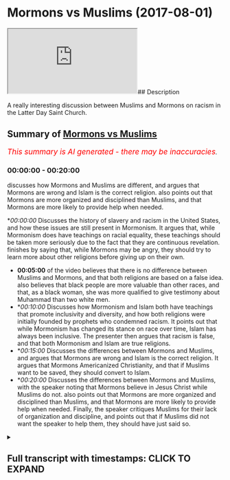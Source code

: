 # Mormons vs Muslims (2017-08-01)

<iframe loading='lazy' allow='autoplay' src='https://www.youtube.com/embed/_IHsxI76Ztc'></iframe>## Description

A really interesting discussion between Muslims and Mormons on racism in the Latter Day Saint Church.

## Summary of [Mormons vs Muslims](https://www.youtube.com/watch?v=_IHsxI76Ztc)


*<span style="color:red; font-size:125%">This summary is AI generated - there may be inaccuracies</span>. [](/)*

### <a onclick="modifyYTiframeseektime('0')">00:00:00</a> - <a onclick="modifyYTiframeseektime('1200')">00:20:00</a>

 discusses how Mormons and Muslims are different, and argues that Mormons are wrong and Islam is the correct religion. also points out that Mormons are more organized and disciplined than Muslims, and that Mormons are more likely to provide help when needed.

**<a onclick="modifyYTiframeseektime('0')">00:00:00</a>* Discusses the history of slavery and racism in the United States, and how these issues are still present in Mormonism. It argues that, while Mormonism does have teachings on racial equality, these teachings should be taken more seriously due to the fact that they are continuous revelation.  finishes by saying that, while Mormons may be angry, they should try to learn more about other religions before giving up on their own.
* **<a onclick="modifyYTiframeseektime('300')">00:05:00</a>** of the video believes that there is no difference between Muslims and Mormons, and that both religions are based on a false idea. also believes that black people are more valuable than other races, and that, as a black woman, she was more qualified to give testimony about Muhammad than two white men.
* **<a onclick="modifyYTiframeseektime('600')">00:10:00</a>* Discusses how Mormonism and Islam both have teachings that promote inclusivity and diversity, and how both religions were initially founded by prophets who condemned racism. It points out that while Mormonism has changed its stance on race over time, Islam has always been inclusive. The presenter then argues that racism is false, and that both Mormonism and Islam are true religions.
* **<a onclick="modifyYTiframeseektime('900')">00:15:00</a>* Discusses the differences between Mormons and Muslims, and argues that Mormons are wrong and Islam is the correct religion. It argues that Mormons Americanized Christianity, and that if Muslims want to be saved, they should convert to Islam.
* **<a onclick="modifyYTiframeseektime('1200')">00:20:00</a>* Discusses the differences between Mormons and Muslims, with the speaker noting that Mormons believe in Jesus Christ while Muslims do not. also points out that Mormons are more organized and disciplined than Muslims, and that Mormons are more likely to provide help when needed. Finally, the speaker critiques Muslims for their lack of organization and discipline, and points out that if Muslims did not want the speaker to help them, they should have just said so.

<details><summary><h2>Full transcript with timestamps: CLICK TO EXPAND</h2></summary>

<a onclick="modifyYTiframeseektime('0')">0:00:00</a> wanted let's compile in the area thank  
<a onclick="modifyYTiframeseektime('2')">0:00:02</a> you thank you  
<a onclick="modifyYTiframeseektime('3')">0:00:03</a> now there was a group of customers with  
<a onclick="modifyYTiframeseektime('5')">0:00:05</a> them as we know Joseph Smith existed in  
<a onclick="modifyYTiframeseektime('11')">0:00:11</a> the kind of all I would like the 18100 M  
<a onclick="modifyYTiframeseektime('16')">0:00:16</a> okay if you notice okay that was a  
<a onclick="modifyYTiframeseektime('18')">0:00:18</a> build-up to what we know is there  
<a onclick="modifyYTiframeseektime('20')">0:00:20</a> welcome to the world  
<a onclick="modifyYTiframeseektime('21')">0:00:21</a> yeah yes all vision ever been seen by  
<a onclick="modifyYTiframeseektime('24')">0:00:24</a> yes as we know it exactly what is going  
<a onclick="modifyYTiframeseektime('26')">0:00:26</a> on  
<a onclick="modifyYTiframeseektime('28')">0:00:28</a> now obviously there was the issue of  
<a onclick="modifyYTiframeseektime('31')">0:00:31</a> slavery I'm not saying that the slavery  
<a onclick="modifyYTiframeseektime('32')">0:00:32</a> were existed in Utah but I don't think  
<a onclick="modifyYTiframeseektime('35')">0:00:35</a> it did exist in Utah am Jules video we  
<a onclick="modifyYTiframeseektime('38')">0:00:38</a> saw a river I was all over murder with  
<a onclick="modifyYTiframeseektime('41')">0:00:41</a> it just doesn't say in stone yet alright  
<a onclick="modifyYTiframeseektime('44')">0:00:44</a> so about one thing is I don't think Utah  
<a onclick="modifyYTiframeseektime('46')">0:00:46</a> necessarily hideslate whole saying I'm  
<a onclick="modifyYTiframeseektime('48')">0:00:48</a> okay  
<a onclick="modifyYTiframeseektime('48')">0:00:48</a> Oh Missouri I'm not sure yeah but the  
<a onclick="modifyYTiframeseektime('51')">0:00:51</a> point is I was looking for historical  
<a onclick="modifyYTiframeseektime('54')">0:00:54</a> final and I realized that not high  
<a onclick="modifyYTiframeseektime('60')">0:01:00</a> during the business  
<a onclick="modifyYTiframeseektime('61')">0:01:01</a> bundesliga on the probe of great would  
<a onclick="modifyYTiframeseektime('64')">0:01:04</a> you collect a great price okay which is  
<a onclick="modifyYTiframeseektime('67')">0:01:07</a> not a book just available on the books  
<a onclick="modifyYTiframeseektime('68')">0:01:08</a> different than ever write it with a  
<a onclick="modifyYTiframeseektime('71')">0:01:11</a> certain body okay now let me say what I  
<a onclick="modifyYTiframeseektime('72')">0:01:12</a> said and what I remember someone who is  
<a onclick="modifyYTiframeseektime('76')">0:01:16</a> basically a moment how much yeah  
<a onclick="modifyYTiframeseektime('78')">0:01:18</a> he became say became was Orion father  
<a onclick="modifyYTiframeseektime('80')">0:01:20</a> was a woman  
<a onclick="modifyYTiframeseektime('82')">0:01:22</a> he said that isn't that book that you  
<a onclick="modifyYTiframeseektime('85')">0:01:25</a> know this whole thing of the fix to the  
<a onclick="modifyYTiframeseektime('87')">0:01:27</a> first half which is alluded to in  
<a onclick="modifyYTiframeseektime('89')">0:01:29</a> Genesis chapter 9 verse 22 of the  
<a onclick="modifyYTiframeseektime('92')">0:01:32</a> dividing this curse is now spoken of in  
<a onclick="modifyYTiframeseektime('98')">0:01:38</a> derivative great right sorry let me  
<a onclick="modifyYTiframeseektime('102')">0:01:42</a> where black people are hurt and having a  
<a onclick="modifyYTiframeseektime('105')">0:01:45</a> curse because they're black beginners  
<a onclick="modifyYTiframeseektime('107')">0:01:47</a> now wives in you can threaten upon is  
<a onclick="modifyYTiframeseektime('111')">0:01:51</a> that 1978 or whatever it was there was a  
<a onclick="modifyYTiframeseektime('114')">0:01:54</a> report with in Mormonism whereby this  
<a onclick="modifyYTiframeseektime('118')">0:01:58</a> was now not not that was not something  
<a onclick="modifyYTiframeseektime('120')">0:02:00</a> to believe so because you guys believe  
<a onclick="modifyYTiframeseektime('123')">0:02:03</a> in continuous revelation but the point  
<a onclick="modifyYTiframeseektime('126')">0:02:06</a> is you don't see a problematic now one  
<a onclick="modifyYTiframeseektime('128')">0:02:08</a> point that in your scriptures that there  
<a onclick="modifyYTiframeseektime('131')">0:02:11</a> was references kind of racial horse  
<a onclick="modifyYTiframeseektime('134')">0:02:14</a> referal which which at the time of  
<a onclick="modifyYTiframeseektime('136')">0:02:16</a> slavery could have defied my first  
<a onclick="modifyYTiframeseektime('138')">0:02:18</a> official judges about the 50-day Gemini  
<a onclick="modifyYTiframeseektime('141')">0:02:21</a> so Native Americans that reason why  
<a onclick="modifyYTiframeseektime('144')">0:02:24</a> there's a traction  
<a onclick="modifyYTiframeseektime('144')">0:02:24</a> [Music]  
<a onclick="modifyYTiframeseektime('148')">0:02:28</a> No yes at the time was a very hard  
<a onclick="modifyYTiframeseektime('151')">0:02:31</a> decision of arias is just so nice  
<a onclick="modifyYTiframeseektime('153')">0:02:33</a> nononononono 98 okay a black man  
<a onclick="modifyYTiframeseektime('158')">0:02:38</a> couldn't come home because it we know in  
<a onclick="modifyYTiframeseektime('160')">0:02:40</a> our priesthood is the power event  
<a onclick="modifyYTiframeseektime('165')">0:02:45</a> Godfather industry so our school my  
<a onclick="modifyYTiframeseektime('169')">0:02:49</a> assumption is a premiere outside no no  
<a onclick="modifyYTiframeseektime('171')">0:02:51</a> y-you can't go into the quizzes you can  
<a onclick="modifyYTiframeseektime('173')">0:02:53</a> Arnold and so on this time they were  
<a onclick="modifyYTiframeseektime('177')">0:02:57</a> choice now so I'm trying to get  
<a onclick="modifyYTiframeseektime('187')">0:03:07</a> montemagno me what is a multi-city no no  
<a onclick="modifyYTiframeseektime('194')">0:03:14</a> you guys it's just a training ever ever  
<a onclick="modifyYTiframeseektime('196')">0:03:16</a> done the dream operated no nobody we  
<a onclick="modifyYTiframeseektime('202')">0:03:22</a> want to help you people t really  
<a onclick="modifyYTiframeseektime('203')">0:03:23</a> entertain you guys learn with this not  
<a onclick="modifyYTiframeseektime('207')">0:03:27</a> all biographies of them is really  
<a onclick="modifyYTiframeseektime('210')">0:03:30</a> learning I'll be honest with you I think  
<a onclick="modifyYTiframeseektime('212')">0:03:32</a> you guys do it officially you go amended  
<a onclick="modifyYTiframeseektime('214')">0:03:34</a> it now anyways you need a modern use any  
<a onclick="modifyYTiframeseektime('217')">0:03:37</a> when you're angry  
<a onclick="modifyYTiframeseektime('218')">0:03:38</a> will be what the classic exactly you  
<a onclick="modifyYTiframeseektime('221')">0:03:41</a> must look more serious to you anyways go  
<a onclick="modifyYTiframeseektime('224')">0:03:44</a> into some enough so what means winter  
<a onclick="modifyYTiframeseektime('228')">0:03:48</a> obscurity for the night to be a so I  
<a onclick="modifyYTiframeseektime('236')">0:03:56</a> know why  
<a onclick="modifyYTiframeseektime('242')">0:04:02</a> why give up your bike when you write for  
<a onclick="modifyYTiframeseektime('247')">0:04:07</a> [Music]  
<a onclick="modifyYTiframeseektime('249')">0:04:09</a> at some point they all they all they all  
<a onclick="modifyYTiframeseektime('259')">0:04:19</a> die and then that's understand why harm  
<a onclick="modifyYTiframeseektime('263')">0:04:23</a> room is in the search of West where I do  
<a onclick="modifyYTiframeseektime('265')">0:04:25</a> hanwen joke sustain restore are talking  
<a onclick="modifyYTiframeseektime('275')">0:04:35</a> about the bowels black people receiving  
<a onclick="modifyYTiframeseektime('276')">0:04:36</a> the reason why or something that they  
<a onclick="modifyYTiframeseektime('279')">0:04:39</a> don't know your shoot to make you a  
<a onclick="modifyYTiframeseektime('283')">0:04:43</a> proper game at least is ok well let me  
<a onclick="modifyYTiframeseektime('291')">0:04:51</a> say one thing I know I look sure this is  
<a onclick="modifyYTiframeseektime('293')">0:04:53</a> true why well I heard that you guys are  
<a onclick="modifyYTiframeseektime('295')">0:04:55</a> not allowed to receive like it all out  
<a onclick="modifyYTiframeseektime('297')">0:04:57</a> to hear anywhere else on religion okay  
<a onclick="modifyYTiframeseektime('301')">0:05:01</a> we could I'll just tell you something  
<a onclick="modifyYTiframeseektime('303')">0:05:03</a> about my religion quickly oily when was  
<a onclick="modifyYTiframeseektime('306')">0:05:06</a> almost again I believe in Jesus Christ I  
<a onclick="modifyYTiframeseektime('309')">0:05:09</a> hate to Messiah is the Word of God that  
<a onclick="modifyYTiframeseektime('310')">0:05:10</a> he's you know he does miracles will get  
<a onclick="modifyYTiframeseektime('313')">0:05:13</a> okay believe in the virgin mary and then  
<a onclick="modifyYTiframeseektime('317')">0:05:17</a> we'll be in the finest of the bones  
<a onclick="modifyYTiframeseektime('319')">0:05:19</a> who came to the Arabian Peninsula and he  
<a onclick="modifyYTiframeseektime('323')">0:05:23</a> said that he was a final prophet and  
<a onclick="modifyYTiframeseektime('325')">0:05:25</a> that there was also is going to be after  
<a onclick="modifyYTiframeseektime('326')">0:05:26</a> him  
<a onclick="modifyYTiframeseektime('328')">0:05:28</a> society the void but also that he is he  
<a onclick="modifyYTiframeseektime('333')">0:05:33</a> says the whole team attraction that's  
<a onclick="modifyYTiframeseektime('335')">0:05:35</a> all beneath the problems of life of  
<a onclick="modifyYTiframeseektime('337')">0:05:37</a> Oregon Washington one believe in a woman  
<a onclick="modifyYTiframeseektime('339')">0:05:39</a> before she was on the people who stayed  
<a onclick="modifyYTiframeseektime('342')">0:05:42</a> at the Piranha shooting the rest a  
<a onclick="modifyYTiframeseektime('343')">0:05:43</a> little  
<a onclick="modifyYTiframeseektime('345')">0:05:45</a> you know welcome now from our  
<a onclick="modifyYTiframeseektime('348')">0:05:48</a> perspective in your engagement veg  
<a onclick="modifyYTiframeseektime('350')">0:05:50</a> relation Mohammed aura there's no  
<a onclick="modifyYTiframeseektime('353')">0:05:53</a> difference between a black man a white  
<a onclick="modifyYTiframeseektime('354')">0:05:54</a> man our Arab or non Arab got the best of  
<a onclick="modifyYTiframeseektime('357')">0:05:57</a> you are those who are best now making  
<a onclick="modifyYTiframeseektime('358')">0:05:58</a> the other if we were to compare it a  
<a onclick="modifyYTiframeseektime('361')">0:06:01</a> statement which gave us all the two  
<a onclick="modifyYTiframeseektime('363')">0:06:03</a> hundred years ago Joe Smith with with  
<a onclick="modifyYTiframeseektime('366')">0:06:06</a> what legend in the pride of an  
<a onclick="modifyYTiframeseektime('368')">0:06:08</a> appropriate idea would you say that you  
<a onclick="modifyYTiframeseektime('371')">0:06:11</a> slavit notion of registration everyone  
<a onclick="modifyYTiframeseektime('373')">0:06:13</a> is all directory person is more or less  
<a onclick="modifyYTiframeseektime('377')">0:06:17</a> true more or less something follow today  
<a onclick="modifyYTiframeseektime('381')">0:06:21</a> then that result in the soul of a person  
<a onclick="modifyYTiframeseektime('383')">0:06:23</a> I know  
<a onclick="modifyYTiframeseektime('387')">0:06:27</a> no but what is mention is that basically  
<a onclick="modifyYTiframeseektime('390')">0:06:30</a> because of the black people in America  
<a onclick="modifyYTiframeseektime('394')">0:06:34</a> so far you mentioned it clearly that  
<a onclick="modifyYTiframeseektime('396')">0:06:36</a> black people that's why it's one of the  
<a onclick="modifyYTiframeseektime('398')">0:06:38</a> justification to have fun apply given  
<a onclick="modifyYTiframeseektime('400')">0:06:40</a> the three dimensions again what would  
<a onclick="modifyYTiframeseektime('403')">0:06:43</a> you think is a more correct interface  
<a onclick="modifyYTiframeseektime('404')">0:06:44</a> you know that is no different than Rick  
<a onclick="modifyYTiframeseektime('407')">0:06:47</a> and that even the fourth or even if a  
<a onclick="modifyYTiframeseektime('409')">0:06:49</a> black man was in charge of you he's so  
<a onclick="modifyYTiframeseektime('410')">0:06:50</a> black say he's headed like a reason he  
<a onclick="modifyYTiframeseektime('413')">0:06:53</a> made this for agriculture they didn't  
<a onclick="modifyYTiframeseektime('417')">0:06:57</a> really accept black authority yeah  
<a onclick="modifyYTiframeseektime('418')">0:06:58</a> corporal carpenter showed us a blackest  
<a onclick="modifyYTiframeseektime('421')">0:07:01</a> of men weasel evil and used to Salem  
<a onclick="modifyYTiframeseektime('423')">0:07:03</a> anybody who said even if the blackest  
<a onclick="modifyYTiframeseektime('425')">0:07:05</a> man both abroad could be here and he was  
<a onclick="modifyYTiframeseektime('428')">0:07:08</a> in charge he would have to follow what  
<a onclick="modifyYTiframeseektime('430')">0:07:10</a> you said Jose is a very interesting as  
<a onclick="modifyYTiframeseektime('434')">0:07:14</a> well like some people here in the  
<a onclick="modifyYTiframeseektime('436')">0:07:16</a> speaker's corner we're shooting for some  
<a onclick="modifyYTiframeseektime('437')">0:07:17</a> up in a register religious factory I  
<a onclick="modifyYTiframeseektime('439')">0:07:19</a> came across from that and a sexist  
<a onclick="modifyYTiframeseektime('441')">0:07:21</a> religion is or you know heard the  
<a onclick="modifyYTiframeseektime('443')">0:07:23</a> subjugation of women at night agent ray  
<a onclick="modifyYTiframeseektime('446')">0:07:26</a> there's a [ __ ] who she's a resident  
<a onclick="modifyYTiframeseektime('447')">0:07:27</a> products which is our second most  
<a onclick="modifyYTiframeseektime('448')">0:07:28</a> authentic book of the Quran yeah but I'm  
<a onclick="modifyYTiframeseektime('450')">0:07:30</a> not really with the water clock then the  
<a onclick="modifyYTiframeseektime('452')">0:07:32</a> party which is something this happy in  
<a onclick="modifyYTiframeseektime('455')">0:07:35</a> terms that is laid upon hot buttons if  
<a onclick="modifyYTiframeseektime('457')">0:07:37</a> not hiding yeah awkward no hide it was  
<a onclick="modifyYTiframeseektime('460')">0:07:40</a> individual  
<a onclick="modifyYTiframeseektime('462')">0:07:42</a> Mannie okay so a woman came and listened  
<a onclick="modifyYTiframeseektime('467')">0:07:47</a> to this through the black woman I'm just  
<a onclick="modifyYTiframeseektime('469')">0:07:49</a> going to finish off I'll be done before  
<a onclick="modifyYTiframeseektime('471')">0:07:51</a> minute ever even so I've got a black  
<a onclick="modifyYTiframeseektime('473')">0:07:53</a> woman came through the black a black  
<a onclick="modifyYTiframeseektime('478')">0:07:58</a> woman so she wasn't just a woman what  
<a onclick="modifyYTiframeseektime('480')">0:08:00</a> she was a black woman she came to the  
<a onclick="modifyYTiframeseektime('483')">0:08:03</a> problem and I'm basically we have a  
<a onclick="modifyYTiframeseektime('485')">0:08:05</a> ruling a slam whereby if you're if  
<a onclick="modifyYTiframeseektime('487')">0:08:07</a> you're if you take the milk you think  
<a onclick="modifyYTiframeseektime('490')">0:08:10</a> the breast milk of a woman  
<a onclick="modifyYTiframeseektime('492')">0:08:12</a> you can't will marry my and if a woman  
<a onclick="modifyYTiframeseektime('497')">0:08:17</a> if two people Britain look like a man  
<a onclick="modifyYTiframeseektime('500')">0:08:20</a> and a woman  
<a onclick="modifyYTiframeseektime('500')">0:08:20</a> then they becomes like like references  
<a onclick="modifyYTiframeseektime('503')">0:08:23</a> not exactly brother-sister but like  
<a onclick="modifyYTiframeseektime('505')">0:08:25</a> progress is there those hurdles that  
<a onclick="modifyYTiframeseektime('507')">0:08:27</a> kind of maternal thing no black woman  
<a onclick="modifyYTiframeseektime('510')">0:08:30</a> came she said I gave milk to this you  
<a onclick="modifyYTiframeseektime('514')">0:08:34</a> guys are very multi didn't know and  
<a onclick="modifyYTiframeseektime('517')">0:08:37</a> untied one yet  
<a onclick="modifyYTiframeseektime('519')">0:08:39</a> that means they call me Mary now choose  
<a onclick="modifyYTiframeseektime('523')">0:08:43</a> up one black woman yeah she gave that  
<a onclick="modifyYTiframeseektime('525')">0:08:45</a> testimony and he asked that was a man we  
<a onclick="modifyYTiframeseektime('529')">0:08:49</a> were definitely said no no she's lying  
<a onclick="modifyYTiframeseektime('531')">0:08:51</a> here she said he's Dutch alliance the  
<a onclick="modifyYTiframeseektime('533')">0:08:53</a> Prophet said you hear what she said in  
<a onclick="modifyYTiframeseektime('535')">0:08:55</a> otherwise in this situation we took the  
<a onclick="modifyYTiframeseektime('537')">0:08:57</a> testimony of a black woman over the  
<a onclick="modifyYTiframeseektime('540')">0:09:00</a> testimony of two men now one man in this  
<a onclick="modifyYTiframeseektime('544')">0:09:04</a> case I wouldn't had the point I'm making  
<a onclick="modifyYTiframeseektime('545')">0:09:05</a> here is that when it comes to the  
<a onclick="modifyYTiframeseektime('548')">0:09:08</a> slamming race we have a very strict  
<a onclick="modifyYTiframeseektime('550')">0:09:10</a> policy with race we don't believe that  
<a onclick="modifyYTiframeseektime('553')">0:09:13</a> anyone wears campaign and in any time  
<a onclick="modifyYTiframeseektime('555')">0:09:15</a> more valuable than another race  
<a onclick="modifyYTiframeseektime('558')">0:09:18</a> this woman who was a black woman and the  
<a onclick="modifyYTiframeseektime('560')">0:09:20</a> lower certified with no she was she  
<a onclick="modifyYTiframeseektime('561')">0:09:21</a> black while she was a black woman  
<a onclick="modifyYTiframeseektime('563')">0:09:23</a> because women were seen as low as or so  
<a onclick="modifyYTiframeseektime('565')">0:09:25</a> light enough ie there was a strong  
<a onclick="modifyYTiframeseektime('567')">0:09:27</a> patriarchy and she was not just a woman  
<a onclick="modifyYTiframeseektime('569')">0:09:29</a> but a black woman  
<a onclick="modifyYTiframeseektime('570')">0:09:30</a> so the Prophet said you know you have to  
<a onclick="modifyYTiframeseektime('573')">0:09:33</a> be divorced  
<a onclick="modifyYTiframeseektime('574')">0:09:34</a> and he created a divorce between the  
<a onclick="modifyYTiframeseektime('575')">0:09:35</a> student which is based on such motives  
<a onclick="modifyYTiframeseektime('577')">0:09:37</a> that one  
<a onclick="modifyYTiframeseektime('577')">0:09:37</a> which is a very simple thing now the  
<a onclick="modifyYTiframeseektime('579')">0:09:39</a> point I'll make an adjustment you guys I  
<a onclick="modifyYTiframeseektime('584')">0:09:44</a> believe that you should come to its left  
<a onclick="modifyYTiframeseektime('587')">0:09:47</a> white because I think you know and I  
<a onclick="modifyYTiframeseektime('590')">0:09:50</a> know that what I've just described to  
<a onclick="modifyYTiframeseektime('592')">0:09:52</a> you in terms of rate is more for  
<a onclick="modifyYTiframeseektime('594')">0:09:54</a> sensitivity than what you had in the  
<a onclick="modifyYTiframeseektime('597')">0:09:57</a> face and I believe that if you are  
<a onclick="modifyYTiframeseektime('600')">0:10:00</a> person that doesn't believe is racism I  
<a onclick="modifyYTiframeseektime('602')">0:10:02</a> know you're not accept that your  
<a onclick="modifyYTiframeseektime('604')">0:10:04</a> personal friend the only religion diet  
<a onclick="modifyYTiframeseektime('607')">0:10:07</a> believe there's at least racist religion  
<a onclick="modifyYTiframeseektime('609')">0:10:09</a> and the most inclusive diverse religion  
<a onclick="modifyYTiframeseektime('611')">0:10:11</a> of the whole world is a plan based on  
<a onclick="modifyYTiframeseektime('613')">0:10:13</a> that fact alone if you guys believe that  
<a onclick="modifyYTiframeseektime('614')">0:10:14</a> racism is a bad thing I should become I  
<a onclick="modifyYTiframeseektime('618')">0:10:18</a> believe the comet is the final comeback  
<a onclick="modifyYTiframeseektime('620')">0:10:20</a> what do you say to that well the whole  
<a onclick="modifyYTiframeseektime('623')">0:10:23</a> thing that I heard you say that like the  
<a onclick="modifyYTiframeseektime('625')">0:10:25</a> only thing such a hard surface has now  
<a onclick="modifyYTiframeseektime('628')">0:10:28</a> there are churches were saying we were  
<a onclick="modifyYTiframeseektime('630')">0:10:30</a> accepting of everyone what makes it  
<a onclick="modifyYTiframeseektime('633')">0:10:33</a> torture chalice rates at one point one  
<a onclick="modifyYTiframeseektime('637')">0:10:37</a> point in time the founder of latter-day  
<a onclick="modifyYTiframeseektime('640')">0:10:40</a> saints is appalled a woman is a nice  
<a onclick="modifyYTiframeseektime('642')">0:10:42</a> place  
<a onclick="modifyYTiframeseektime('642')">0:10:42</a> Joseph Smith who is meant to be a  
<a onclick="modifyYTiframeseektime('645')">0:10:45</a> prophet and relieved revelation from God  
<a onclick="modifyYTiframeseektime('647')">0:10:47</a> had raised disbelief now we're saying  
<a onclick="modifyYTiframeseektime('650')">0:10:50</a> that these race beliefs are unacceptable  
<a onclick="modifyYTiframeseektime('652')">0:10:52</a> and they no point in time were  
<a onclick="modifyYTiframeseektime('654')">0:10:54</a> acceptable so when he's setting it was  
<a onclick="modifyYTiframeseektime('656')">0:10:56</a> not acceptable and when he said now is  
<a onclick="modifyYTiframeseektime('658')">0:10:58</a> not acceptable  
<a onclick="modifyYTiframeseektime('659')">0:10:59</a> therefore we should reject because what  
<a onclick="modifyYTiframeseektime('661')">0:11:01</a> he said is like why he said was wrong  
<a onclick="modifyYTiframeseektime('662')">0:11:02</a> together so it's not about race it's  
<a onclick="modifyYTiframeseektime('665')">0:11:05</a> about unity diversity obeying God and  
<a onclick="modifyYTiframeseektime('669')">0:11:09</a> that's okay so highest knowledge your  
<a onclick="modifyYTiframeseektime('670')">0:11:10</a> beauty  
<a onclick="modifyYTiframeseektime('673')">0:11:13</a> you guys want to look I know I know  
<a onclick="modifyYTiframeseektime('676')">0:11:16</a> you're on a mission  
<a onclick="modifyYTiframeseektime('676')">0:11:16</a> I can't window okay you understand my  
<a onclick="modifyYTiframeseektime('690')">0:11:30</a> point hey I know you're never look  
<a onclick="modifyYTiframeseektime('692')">0:11:32</a> you're on a mission be on a mission yes  
<a onclick="modifyYTiframeseektime('695')">0:11:35</a> told you to come here and I know it is  
<a onclick="modifyYTiframeseektime('698')">0:11:38</a> the least thing that you'd have expected  
<a onclick="modifyYTiframeseektime('700')">0:11:40</a> to come and become something else  
<a onclick="modifyYTiframeseektime('701')">0:11:41</a> you know the Bible say something  
<a onclick="modifyYTiframeseektime('703')">0:11:43</a> beautiful it says seek is the truth and  
<a onclick="modifyYTiframeseektime('706')">0:11:46</a> the truth shall set you free now you  
<a onclick="modifyYTiframeseektime('709')">0:11:49</a> will know you accept my premise that  
<a onclick="modifyYTiframeseektime('711')">0:11:51</a> racism is intrinsically a false  
<a onclick="modifyYTiframeseektime('713')">0:11:53</a> statement you've accepted also the hell  
<a onclick="modifyYTiframeseektime('716')">0:11:56</a> am I am giving you the proof for it  
<a onclick="modifyYTiframeseektime('718')">0:11:58</a> Islam is a religion of inclusivity and  
<a onclick="modifyYTiframeseektime('721')">0:12:01</a> includes already we will accept it also  
<a onclick="modifyYTiframeseektime('724')">0:12:04</a> in humanism there is the idea of racism  
<a onclick="modifyYTiframeseektime('727')">0:12:07</a> I need them what their home have  
<a onclick="modifyYTiframeseektime('728')">0:12:08</a> signified we just adjust one so  
<a onclick="modifyYTiframeseektime('732')">0:12:12</a> therefore when we come to an  
<a onclick="modifyYTiframeseektime('733')">0:12:13</a> epistemological decision which is more  
<a onclick="modifyYTiframeseektime('735')">0:12:15</a> to remember in the boys wrapping it  
<a onclick="modifyYTiframeseektime('737')">0:12:17</a> deeply like what you're saying is  
<a onclick="modifyYTiframeseektime('738')">0:12:18</a> available you're basing the whole  
<a onclick="modifyYTiframeseektime('740')">0:12:20</a> relationship yes sir  
<a onclick="modifyYTiframeseektime('744')">0:12:24</a> but I believe it's intrinsically true if  
<a onclick="modifyYTiframeseektime('747')">0:12:27</a> that is one yeah and that's why God big  
<a onclick="modifyYTiframeseektime('750')">0:12:30</a> people over the graffiti and God created  
<a onclick="modifyYTiframeseektime('753')">0:12:33</a> other people bore those of you just hear  
<a onclick="modifyYTiframeseektime('755')">0:12:35</a> the Calliope yeah I stated the black  
<a onclick="modifyYTiframeseektime('757')">0:12:37</a> people why do you think why do you think  
<a onclick="modifyYTiframeseektime('760')">0:12:40</a> I will preserve the white over the black  
<a onclick="modifyYTiframeseektime('762')">0:12:42</a> robes of that was right all of them are  
<a onclick="modifyYTiframeseektime('764')">0:12:44</a> beautiful that's right the religion has  
<a onclick="modifyYTiframeseektime('767')">0:12:47</a> to be it has absolutely all over there  
<a onclick="modifyYTiframeseektime('769')">0:12:49</a> all of the reason Absalom if there is  
<a onclick="modifyYTiframeseektime('771')">0:12:51</a> anything which is true and iterator  
<a onclick="modifyYTiframeseektime('774')">0:12:54</a> then there is a possibility and distinct  
<a onclick="modifyYTiframeseektime('780')">0:13:00</a> use at any time what I need so if there  
<a onclick="modifyYTiframeseektime('782')">0:13:02</a> was any time because it's not started  
<a onclick="modifyYTiframeseektime('784')">0:13:04</a> okay they were not including the  
<a onclick="modifyYTiframeseektime('785')">0:13:05</a> priesthood present 97 here therefore 3  
<a onclick="modifyYTiframeseektime('789')">0:13:09</a> 1978 it was ok to berate pranaya greater  
<a onclick="modifyYTiframeseektime('793')">0:13:13</a> okay so here we're saying what was true  
<a onclick="modifyYTiframeseektime('796')">0:13:16</a> 1979 I was through 1977 to 1978  
<a onclick="modifyYTiframeseektime('826')">0:13:46</a> where he was born but one was there is  
<a onclick="modifyYTiframeseektime('829')">0:13:49</a> one early yes oh thank you  
<a onclick="modifyYTiframeseektime('839')">0:13:59</a> if you are you understand I am serious  
<a onclick="modifyYTiframeseektime('843')">0:14:03</a> now our church your state revelation and  
<a onclick="modifyYTiframeseektime('846')">0:14:06</a> we don't know why you can follow me the  
<a onclick="modifyYTiframeseektime('855')">0:14:15</a> last time God 17 simple do you look at  
<a onclick="modifyYTiframeseektime('861')">0:14:21</a> us yeah it was a scuffle Joe Smith by  
<a onclick="modifyYTiframeseektime('864')">0:14:24</a> the way it wasn't because it was  
<a onclick="modifyYTiframeseektime('865')">0:14:25</a> continuous revelation of someone else  
<a onclick="modifyYTiframeseektime('866')">0:14:26</a> Roger Smith  
<a onclick="modifyYTiframeseektime('867')">0:14:27</a> yeah it wasn't Joe Smith says damn that  
<a onclick="modifyYTiframeseektime('871')">0:14:31</a> don't it was someone else so when we  
<a onclick="modifyYTiframeseektime('873')">0:14:33</a> came off thank you  
<a onclick="modifyYTiframeseektime('875')">0:14:35</a> I don't think you see Islam from the  
<a onclick="modifyYTiframeseektime('878')">0:14:38</a> biggity focus on from the famed American  
<a onclick="modifyYTiframeseektime('884')">0:14:44</a> Jana so it when Islam came to him it was  
<a onclick="modifyYTiframeseektime('888')">0:14:48</a> resolved at that point he said in the  
<a onclick="modifyYTiframeseektime('891')">0:14:51</a> regulation of an Arab there is no  
<a onclick="modifyYTiframeseektime('894')">0:14:54</a> difference between the black and white  
<a onclick="modifyYTiframeseektime('895')">0:14:55</a> except impiety dawn was no fire don't  
<a onclick="modifyYTiframeseektime('898')">0:14:58</a> fall for something that is better than  
<a onclick="modifyYTiframeseektime('900')">0:15:00</a> others whatever race he is whatever he  
<a onclick="modifyYTiframeseektime('902')">0:15:02</a> came from whatever whatever you know you  
<a onclick="modifyYTiframeseektime('905')">0:15:05</a> know his his features are still the same  
<a onclick="modifyYTiframeseektime('908')">0:15:08</a> he will be it will be better than the  
<a onclick="modifyYTiframeseektime('910')">0:15:10</a> other ones who are called them from  
<a onclick="modifyYTiframeseektime('912')">0:15:12</a> thinking that he you know came from the  
<a onclick="modifyYTiframeseektime('914')">0:15:14</a> tribe of Judah or of the whatever so  
<a onclick="modifyYTiframeseektime('916')">0:15:16</a> that's what it was soon at the pony so  
<a onclick="modifyYTiframeseektime('918')">0:15:18</a> that's why why it was in Seoul at the  
<a onclick="modifyYTiframeseektime('919')">0:15:19</a> spot at the point from the beginning at  
<a onclick="modifyYTiframeseektime('921')">0:15:21</a> that time say by the way all recent  
<a onclick="modifyYTiframeseektime('924')">0:15:24</a> fallen transportable al-gaddafi is done  
<a onclick="modifyYTiframeseektime('927')">0:15:27</a> this nation here so who has to be  
<a onclick="modifyYTiframeseektime('930')">0:15:30</a> resolved in the folder from the  
<a onclick="modifyYTiframeseektime('932')">0:15:32</a> beginning so folder for later people  
<a onclick="modifyYTiframeseektime('935')">0:15:35</a> they will not look down from the other  
<a onclick="modifyYTiframeseektime('937')">0:15:37</a> day the agreement is management you know  
<a onclick="modifyYTiframeseektime('943')">0:15:43</a> what issue is different it seems like  
<a onclick="modifyYTiframeseektime('945')">0:15:45</a> Joseph Smith and there's no disrespect  
<a onclick="modifyYTiframeseektime('947')">0:15:47</a> to woman in ours be the one perspective  
<a onclick="modifyYTiframeseektime('950')">0:15:50</a> but it woman in them and Java both of  
<a onclick="modifyYTiframeseektime('954')">0:15:54</a> them which came around the same time  
<a onclick="modifyYTiframeseektime('955')">0:15:55</a> like good Lord there's something brings  
<a onclick="modifyYTiframeseektime('958')">0:15:58</a> them in common is that they're very  
<a onclick="modifyYTiframeseektime('959')">0:15:59</a> American with a hard life I miss the  
<a onclick="modifyYTiframeseektime('961')">0:16:01</a> land of opportunity make your own  
<a onclick="modifyYTiframeseektime('962')">0:16:02</a> religion I'm all saying that that's what  
<a onclick="modifyYTiframeseektime('964')">0:16:04</a> happened  
<a onclick="modifyYTiframeseektime('964')">0:16:04</a> let's just say that that could be an  
<a onclick="modifyYTiframeseektime('967')">0:16:07</a> extension of the capitalistic dream  
<a onclick="modifyYTiframeseektime('968')">0:16:08</a> Joseph Smith he seems to have  
<a onclick="modifyYTiframeseektime('971')">0:16:11</a> Americanized Christianity in the sense  
<a onclick="modifyYTiframeseektime('973')">0:16:13</a> that he's now made Missouri I'm over to  
<a onclick="modifyYTiframeseektime('976')">0:16:16</a> say heaven but he's made it into a  
<a onclick="modifyYTiframeseektime('977')">0:16:17</a> special place  
<a onclick="modifyYTiframeseektime('979')">0:16:19</a> came to America 40 people so now it just  
<a onclick="modifyYTiframeseektime('982')">0:16:22</a> seems like in feeling Americanization I  
<a onclick="modifyYTiframeseektime('984')">0:16:24</a> mean hegemonic power had to I didn't  
<a onclick="modifyYTiframeseektime('988')">0:16:28</a> have any free consulation  
<a onclick="modifyYTiframeseektime('989')">0:16:29</a> look you know proliferating to go into  
<a onclick="modifyYTiframeseektime('991')">0:16:31</a> America he's a chemical religion and  
<a onclick="modifyYTiframeseektime('994')">0:16:34</a> that is in line with social  
<a onclick="modifyYTiframeseektime('997')">0:16:37</a> understanding of that particular time so  
<a onclick="modifyYTiframeseektime('999')">0:16:39</a> when in the 1800's which okay to have  
<a onclick="modifyYTiframeseektime('1001')">0:16:41</a> black slate is okay and it was okay to  
<a onclick="modifyYTiframeseektime('1003')">0:16:43</a> whip them and humiliate them all these  
<a onclick="modifyYTiframeseektime('1007')">0:16:47</a> things this one have one so he was in  
<a onclick="modifyYTiframeseektime('1009')">0:16:49</a> line with that for what we're saying is  
<a onclick="modifyYTiframeseektime('1011')">0:16:51</a> that now that we can look at this  
<a onclick="modifyYTiframeseektime('1013')">0:16:53</a> recognizes what what happened there was  
<a onclick="modifyYTiframeseektime('1015')">0:16:55</a> completely wrong so he was wrong and if  
<a onclick="modifyYTiframeseektime('1018')">0:16:58</a> we say he's wrong  
<a onclick="modifyYTiframeseektime('1019')">0:16:59</a> and we come to like the future then it  
<a onclick="modifyYTiframeseektime('1020')">0:17:00</a> must be the case that there must be a  
<a onclick="modifyYTiframeseektime('1023')">0:17:03</a> religion if we believe in God that is  
<a onclick="modifyYTiframeseektime('1024')">0:17:04</a> true so which religion is there that  
<a onclick="modifyYTiframeseektime('1026')">0:17:06</a> doesn't have the curse of ham that  
<a onclick="modifyYTiframeseektime('1028')">0:17:08</a> doesn't have the problem of the Trinity  
<a onclick="modifyYTiframeseektime('1030')">0:17:10</a> with a [ __ ] so here is Lee and which  
<a onclick="modifyYTiframeseektime('1033')">0:17:13</a> is believed in Jesus Christ so you only  
<a onclick="modifyYTiframeseektime('1035')">0:17:15</a> have it so would you like to become  
<a onclick="modifyYTiframeseektime('1038')">0:17:18</a> Muslim today and wipe away all of your  
<a onclick="modifyYTiframeseektime('1039')">0:17:19</a> sins and worship one God I believe in  
<a onclick="modifyYTiframeseektime('1041')">0:17:21</a> the Quran and we'll give you to put up  
<a onclick="modifyYTiframeseektime('1043')">0:17:23</a> and we'll get you a new Reformation for  
<a onclick="modifyYTiframeseektime('1045')">0:17:25</a> him okay really how many vectors were  
<a onclick="modifyYTiframeseektime('1053')">0:17:33</a> young yes we're very ambitious if a big  
<a onclick="modifyYTiframeseektime('1056')">0:17:36</a> thing if I give you x unaffordable for  
<a onclick="modifyYTiframeseektime('1059')">0:17:39</a> the top normal again so you go to your  
<a onclick="modifyYTiframeseektime('1062')">0:17:42</a> salvation so what you see in the book a  
<a onclick="modifyYTiframeseektime('1064')">0:17:44</a> you know an exam if you're looking for  
<a onclick="modifyYTiframeseektime('1066')">0:17:46</a> salvation revelation teenagers run no  
<a onclick="modifyYTiframeseektime('1070')">0:17:50</a> way I can succeed  
<a onclick="modifyYTiframeseektime('1074')">0:17:54</a> I was surviving one is like a series of  
<a onclick="modifyYTiframeseektime('1137')">0:18:57</a> trees when I come in if I will forget  
<a onclick="modifyYTiframeseektime('1142')">0:19:02</a> the grant and I will find you and iris  
<a onclick="modifyYTiframeseektime('1144')">0:19:04</a> and  
<a onclick="modifyYTiframeseektime('1165')">0:19:25</a> okay this creature has a contradiction  
<a onclick="modifyYTiframeseektime('1167')">0:19:27</a> here isn't it  
<a onclick="modifyYTiframeseektime('1169')">0:19:29</a> I mean way to work I show you one right  
<a onclick="modifyYTiframeseektime('1179')">0:19:39</a> now everything else you know we wouldn't  
<a onclick="modifyYTiframeseektime('1193')">0:19:53</a> experience even if you show you I will  
<a onclick="modifyYTiframeseektime('1195')">0:19:55</a> reject you looking what if initially I  
<a onclick="modifyYTiframeseektime('1200')">0:20:00</a> want to be written as it is for  
<a onclick="modifyYTiframeseektime('1203')">0:20:03</a> professional you arrange for us in  
<a onclick="modifyYTiframeseektime('1206')">0:20:06</a> jiu-jitsu look I think you show me in  
<a onclick="modifyYTiframeseektime('1210')">0:20:10</a> the Quran how will you one more dress  
<a onclick="modifyYTiframeseektime('1214')">0:20:14</a> holder quite I'm telling you one  
<a onclick="modifyYTiframeseektime('1215')">0:20:15</a> you know what young people if the city  
<a onclick="modifyYTiframeseektime('1218')">0:20:18</a> was only the minute  
<a onclick="modifyYTiframeseektime('1219')">0:20:19</a> so why do when I said you know what I  
<a onclick="modifyYTiframeseektime('1222')">0:20:22</a> mean let me feel when I see those things  
<a onclick="modifyYTiframeseektime('1224')">0:20:24</a> I don't know any innovations the  
<a onclick="modifyYTiframeseektime('1227')">0:20:27</a> nightmare for you to starvation on the  
<a onclick="modifyYTiframeseektime('1229')">0:20:29</a> night and what if you don't want me to  
<a onclick="modifyYTiframeseektime('1231')">0:20:31</a> go go I don't you go help  
<a onclick="modifyYTiframeseektime('1268')">0:21:08</a> yeah  
<a onclick="modifyYTiframeseektime('1294')">0:21:34</a> [Music]  
<a onclick="modifyYTiframeseektime('1309')">0:21:49</a> you  
</details>